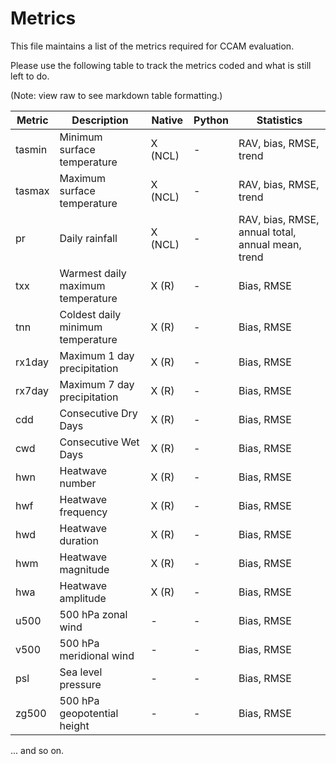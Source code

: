 # Metrics

This file maintains a list of the metrics required for CCAM evaluation.

Please use the following table to track the metrics coded and what is still left to do.

(Note: view raw to see markdown table formatting.)

| Metric | Description | Native | Python | Statistics |
| - | - | - | - | - |
| tasmin | Minimum surface temperature | X (NCL) | - | RAV, bias, RMSE, trend |
| tasmax | Maximum surface temperature | X (NCL) | - | RAV, bias, RMSE, trend |
| pr | Daily rainfall | X (NCL) | - | RAV, bias, RMSE, annual total, annual mean, trend |
| txx | Warmest daily maximum temperature | X (R) | - | Bias, RMSE |
| tnn | Coldest daily minimum temperature | X (R) | - | Bias, RMSE |
| rx1day | Maximum 1 day precipitation | X (R) | - | Bias, RMSE |
| rx7day | Maximum 7 day precipitation | X (R) | - | Bias, RMSE |
| cdd | Consecutive Dry Days | X (R) | - | Bias, RMSE |
| cwd | Consecutive Wet Days | X (R) | - | Bias, RMSE |
| hwn | Heatwave number | X (R) | - | Bias, RMSE |
| hwf | Heatwave frequency | X (R) | - | Bias, RMSE |
| hwd | Heatwave duration | X (R) | - | Bias, RMSE |
| hwm | Heatwave magnitude | X (R) | - | Bias, RMSE |
| hwa | Heatwave amplitude | X (R) | - | Bias, RMSE |
| u500 | 500 hPa zonal wind | - | - | Bias, RMSE |
| v500 | 500 hPa meridional wind | - | - | Bias, RMSE |
| psl | Sea level pressure | - | - | Bias, RMSE |
| zg500 | 500 hPa geopotential height | - | - | Bias, RMSE |

... and so on.
